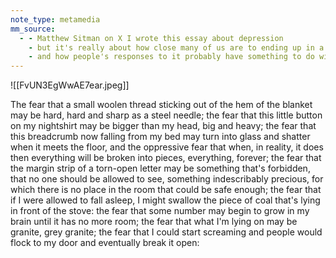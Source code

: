 ```yaml
---
note_type: metamedia
mm_source:
  - - Matthew Sitman on X I wrote this essay about depression
    - but it's really about how close many of us are to ending up in a situation similar to Jordan Neely
    - and how people's responses to it probably have something to do with whether or not t.md
---
```


![[FvUN3EgWwAE7ear.jpeg]]

The fear that a small woolen thread sticking out of the hem of the
blanket may be hard, hard and sharp as a steel needle; the fear that
this little button on my nightshirt may be bigger than my head, big
and heavy; the fear that this breadcrumb now falling from my bed may
turn into glass and shatter when it meets the floor, and the
oppressive fear that when, in reality, it does then everything will be
broken into pieces, everything, forever; the fear that the margin
strip of a torn-open letter may be something that's forbidden, that no
one should be allowed to see, something indescribably precious, for
which there is no place in the room that could be safe enough; the
fear that if I were allowed to fall asleep, I might swallow the piece
of coal that's lying in front of the stove: the fear that some number
may begin to grow in my brain until it has no more room; the fear that
what I'm lying on may be granite, grey granite; the fear that I could
start screaming and people would flock to my door and eventually break
it open:

